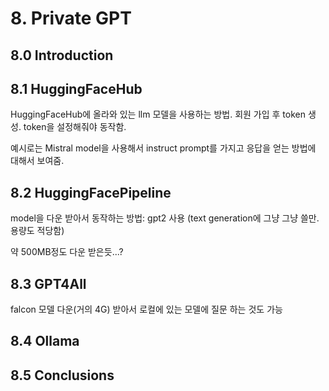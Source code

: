 # 8. Private GPT
## 8.0 Introduction
## 8.1 HuggingFaceHub
HuggingFaceHub에 올라와 있는 llm 모델을 사용하는 방법. 회원 가입 후 token 생성. token을 설정해줘야 동작함.

예시로는 Mistral model을 사용해서 instruct prompt를 가지고 응답을 얻는 방법에 대해서 보여줌.
## 8.2 HuggingFacePipeline
model을 다운 받아서 동작하는 방법: gpt2 사용 (text generation에 그냥 그냥 쓸만. 용량도 적당함)

약 500MB정도 다운 받은듯...?
## 8.3 GPT4All
falcon 모델 다운(거의 4G) 받아서 로컬에 있는 모델에 질문 하는 것도 가능
## 8.4 Ollama
## 8.5 Conclusions